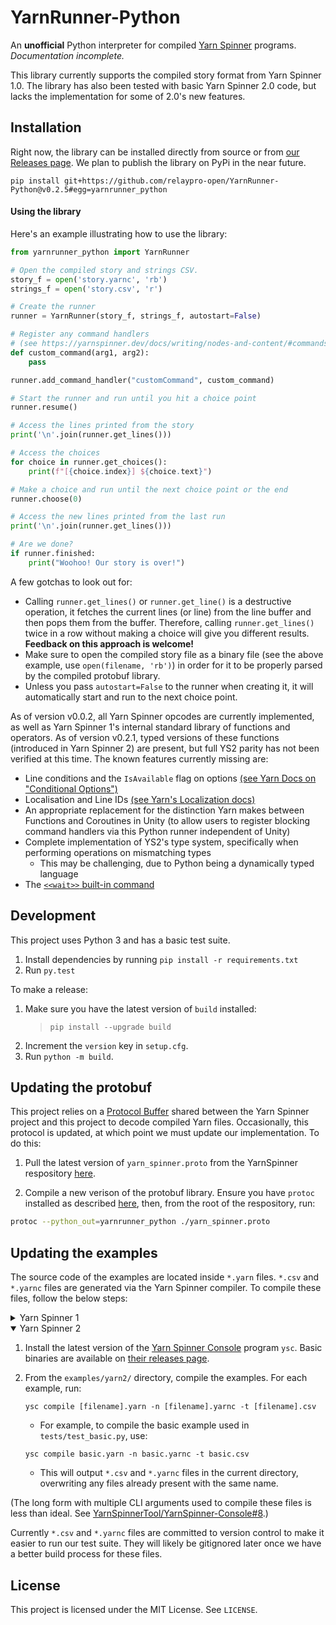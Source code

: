 # YarnRunner-Python

An **unofficial** Python interpreter for compiled [Yarn Spinner](https://yarnspinner.dev/) programs. _Documentation incomplete._

This library currently supports the compiled story format from Yarn Spinner 1.0. The library has also been tested with basic Yarn Spinner 2.0 code, but lacks the implementation for some of 2.0's new features.

## Installation

Right now, the library can be installed directly from source or from [our Releases page](https://github.com/relaypro-open/YarnRunner-Python/releases). We plan to publish the library on PyPi in the near future.

```
pip install git+https://github.com/relaypro-open/YarnRunner-Python@v0.2.5#egg=yarnrunner_python
```

#### Using the library

Here's an example illustrating how to use the library:

```py
from yarnrunner_python import YarnRunner

# Open the compiled story and strings CSV.
story_f = open('story.yarnc', 'rb')
strings_f = open('story.csv', 'r')

# Create the runner
runner = YarnRunner(story_f, strings_f, autostart=False)

# Register any command handlers
# (see https://yarnspinner.dev/docs/writing/nodes-and-content/#commands)
def custom_command(arg1, arg2):
    pass

runner.add_command_handler("customCommand", custom_command)

# Start the runner and run until you hit a choice point
runner.resume()

# Access the lines printed from the story
print('\n'.join(runner.get_lines()))

# Access the choices
for choice in runner.get_choices():
    print(f"[{choice.index}] ${choice.text}")

# Make a choice and run until the next choice point or the end
runner.choose(0)

# Access the new lines printed from the last run
print('\n'.join(runner.get_lines()))

# Are we done?
if runner.finished:
    print("Woohoo! Our story is over!")
```

A few gotchas to look out for:

- Calling `runner.get_lines()` or `runner.get_line()` is a destructive operation, it fetches the current lines (or line) from the line buffer and then pops them from the buffer. Therefore, calling `runner.get_lines()` twice in a row without making a choice will give you different results. **Feedback on this approach is welcome!**
- Make sure to open the compiled story file as a binary file (see the above example, use `open(filename, 'rb')`) in order for it to be properly parsed by the compiled protobuf library.
- Unless you pass `autostart=False` to the runner when creating it, it will automatically start and run to the next choice point.

As of version v0.0.2, all Yarn Spinner opcodes are currently implemented, as well as Yarn Spinner 1's internal standard library of functions and operators. As of version v0.2.1, typed versions of these functions (introduced in Yarn Spinner 2) are present, but full YS2 parity has not been verified at this time. The known features currently missing are:

- Line conditions and the `IsAvailable` flag on options [(see Yarn Docs on "Conditional Options")](https://docs.yarnspinner.dev/getting-started/writing-in-yarn/flow-control#conditional-options)
- Localisation and Line IDs [(see Yarn's Localization docs)](https://docs.yarnspinner.dev/using-yarnspinner-with-unity/assets-and-localization)
- An appropriate replacement for the distinction Yarn makes between Functions and Coroutines in Unity (to allow users to register blocking command handlers via this Python runner independent of Unity)
- Complete implementation of YS2's type system, specifically when performing operations on mismatching types
  - This may be challenging, due to Python being a dynamically typed language
- The [`<<wait>>` built-in command](https://docs.yarnspinner.dev/getting-started/writing-in-yarn/commands#wait)

## Development

This project uses Python 3 and has a basic test suite.

1. Install dependencies by running `pip install -r requirements.txt`
2. Run `py.test`

To make a release:

1. Make sure you have the latest version of `build` installed:
   > `pip install --upgrade build`
2. Increment the `version` key in `setup.cfg`.
3. Run `python -m build`.

## Updating the protobuf

This project relies on a [Protocol Buffer](https://protobuf.dev/) shared between the Yarn Spinner project and this project to decode compiled Yarn files. Occasionally, this protocol is updated, at which point we must update our implementation. To do this:

1. Pull the latest version of `yarn_spinner.proto` from the YarnSpinner respository [here](https://github.com/YarnSpinnerTool/YarnSpinner/blob/main/YarnSpinner/yarn_spinner.proto).

2. Compile a new verison of the protobuf library. Ensure you have `protoc` installed as described [here](https://grpc.io/docs/protoc-installation/), then, from the root of the respository, run:

```sh
protoc --python_out=yarnrunner_python ./yarn_spinner.proto
```

## Updating the examples

The source code of the examples are located inside `*.yarn` files. `*.csv` and `*.yarnc` files are generated via the Yarn Spinner compiler. To compile these files, follow the below steps:

<details><summary>Yarn Spinner 1</summary>

1. Install the version v0.0.1 of the [Yarn Spinner Console](https://github.com/YarnSpinnerTool/YarnSpinner-Console) program `ysc`. Basic binaries are available on [their releases page](https://github.com/YarnSpinnerTool/YarnSpinner-Console/releases/tag/v0.0.1).
2. From the `examples/yarn1/` directory, compile the examples. For each example, run:

   ```
   ysc compile [filename].yarn
   ```

   - For example, to compile the basic example used in `tests/test_basic.py`, use:

   ```
   ysc compile basic.yarn
   ```

   - This will output `*.csv` and `*.yarnc` files in the current directory, overwriting any files already present with the same name.

</details>
<details open><summary>Yarn Spinner 2</summary>

1. Install the latest version of the [Yarn Spinner Console](https://github.com/YarnSpinnerTool/YarnSpinner-Console) program `ysc`. Basic binaries are available on [their releases page](https://github.com/YarnSpinnerTool/YarnSpinner-Console/releases).
2. From the `examples/yarn2/` directory, compile the examples. For each example, run:

   ```
   ysc compile [filename].yarn -n [filename].yarnc -t [filename].csv
   ```

   - For example, to compile the basic example used in `tests/test_basic.py`, use:

   ```
   ysc compile basic.yarn -n basic.yarnc -t basic.csv
   ```

   - This will output `*.csv` and `*.yarnc` files in the current directory, overwriting any files already present with the same name.

(The long form with multiple CLI arguments used to compile these files is less than ideal. See [YarnSpinnerTool/YarnSpinner-Console#8](https://github.com/YarnSpinnerTool/YarnSpinner-Console/issues/8).)

</details>

Currently `*.csv` and `*.yarnc` files are committed to version control to make it easier to run our test suite. They will likely be gitignored later once we have a better build process for these files.

## License

This project is licensed under the MIT License. See `LICENSE`.
